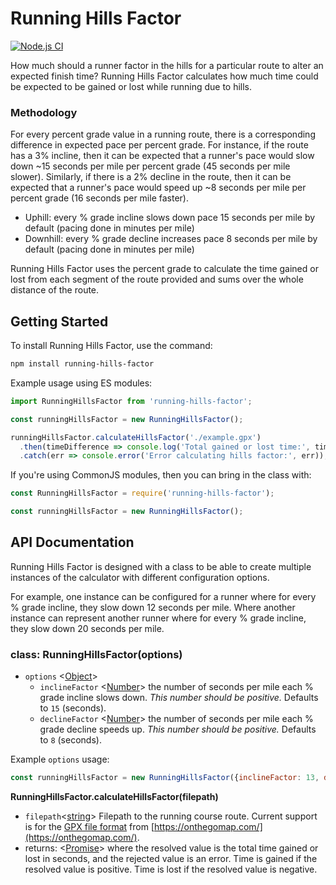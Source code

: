 # Running Hills Factor

[![Node.js CI](https://github.com/robbiejaeger/running-hills-factor/actions/workflows/node.js.yml/badge.svg?branch=main)](https://github.com/robbiejaeger/running-hills-factor/actions/workflows/node.js.yml)

How much should a runner factor in the hills for a particular route to alter an expected finish time? Running Hills Factor calculates how much time could be expected to be gained or lost while running due to hills.

### Methodology

For every percent grade value in a running route, there is a corresponding difference in expected pace per percent grade. For instance, if the route has a 3% incline, then it can be expected that a runner's pace would slow down ~15 seconds per mile per percent grade (45 seconds per mile slower). Similarly, if there is a 2% decline in the route, then it can be expected that a runner's pace would speed up ~8 seconds per mile per percent grade (16 seconds per mile faster).

* Uphill: every % grade incline slows down pace 15 seconds per mile by default (pacing done in minutes per mile)
* Downhill: every % grade decline increases pace 8 seconds per mile by default (pacing done in minutes per mile)

Running Hills Factor uses the percent grade to calculate the time gained or lost from each segment of the route provided and sums over the whole distance of the route.

## Getting Started

To install Running Hills Factor, use the command:

```bash
npm install running-hills-factor
```

Example usage using ES modules:

```js
import RunningHillsFactor from 'running-hills-factor';

const runningHillsFactor = new RunningHillsFactor();

runningHillsFactor.calculateHillsFactor('./example.gpx')
  .then(timeDifference => console.log('Total gained or lost time:', timeDifference))
  .catch(err => console.error('Error calculating hills factor:', err));
```

If you're using CommonJS modules, then you can bring in the class with:

```js
const RunningHillsFactor = require('running-hills-factor');

const runningHillsFactor = new RunningHillsFactor();
```

## API Documentation

Running Hills Factor is designed with a class to be able to create multiple instances of the calculator with different configuration options.

For example, one instance can be configured for a runner where for every % grade incline, they slow down 12 seconds per mile. Where another instance can represent another runner where for every % grade incline, they slow down 20 seconds per mile.

### class: RunningHillsFactor(options)

* `options` <[Object](https://developer.mozilla.org/en-US/docs/Web/JavaScript/Reference/Global_Objects/Object)>
  - `inclineFactor` <[Number](https://developer.mozilla.org/en-US/docs/Web/JavaScript/Data_structures#number_type)> the number of seconds per mile each % grade incline slows down. _This number should be positive._ Defaults to `15` (seconds).
  - `declineFactor` <[Number](https://developer.mozilla.org/en-US/docs/Web/JavaScript/Data_structures#number_type)> the number of seconds per mile each % grade decline speeds up. _This number should be positive._ Defaults to `8` (seconds).

Example `options` usage:

```js
const runningHillsFactor = new RunningHillsFactor({inclineFactor: 13, declineFactor: 7});
```

**RunningHillsFactor.calculateHillsFactor(filepath)**

* `filepath`<[string](https://developer.mozilla.org/en-US/docs/Web/JavaScript/Data_structures#string_type)> Filepath to the running course route. Current support is for the [GPX file format](https://en.wikipedia.org/wiki/GPS_Exchange_Format) from [https://onthegomap.com/](https://onthegomap.com/).
* returns: <[Promise](https://developer.mozilla.org/en-US/docs/Web/JavaScript/Reference/Global_Objects/Promise)> where the resolved value is the total time gained or lost in seconds, and the rejected value is an error. Time is gained if the resolved value is positive. Time is lost if the resolved value is negative.

